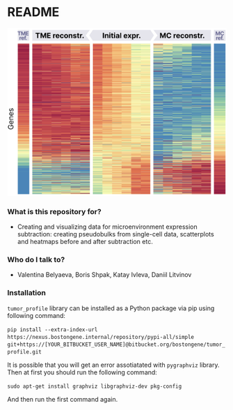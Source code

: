 # README #

![Heatmap](images/heatmap.png)

### What is this repository for? ###

* Creating and visualizing data for microenvironment expression subtraction: creating pseudobulks from single-cell data, scatterplots and heatmaps before and after subtraction etc.

### Who do I talk to? ###

* Valentina Belyaeva, Boris Shpak, Katay Ivleva, Daniil Litvinov


### Installation

`tumor_profile` library can be installed as a Python package via pip using following command:

`pip install --extra-index-url https://nexus.bostongene.internal/repository/pypi-all/simple git+https://[YOUR_BITBUCKET_USER_NAME]@bitbucket.org/bostongene/tumor_profile.git`

It is possible that you will get an error assotiatated with `pygraphviz` library. Then at first you should run the following command:

`sudo apt-get install graphviz libgraphviz-dev pkg-config`

And then run the first command again.
